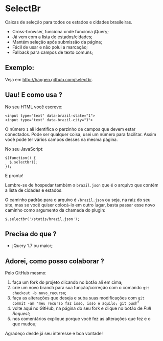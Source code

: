 # SelectBr

Caixas de seleção para todos os estados e cidades brasileiras.

- Cross-browser, funciona onde funciona jQuery;
- Já vem com a lista de estados/cidades;
- Mantém seleção após submissão da página;
- Fácil de usar e não polui a marcação;
- Fallback para campos de texto comuns;

## Exemplo:

Veja em http://haggen.github.com/selectbr.

## Uau! E como usa ?

No seu HTML você escreve:

    <input type="text" data-brazil-state="1">
    <input type="text" data-brazil-city="1">

O número `1` alí identifica o parzinho de campos que devem estar conectados. Pode ser qualquer coisa, usei um número para facilitar. Assim você pode ter vários campos desses na mesma página.

No seu JavaScript:

    $(function() {
      $.selectbr();
    });

E pronto!

Lembre-se de hospedar também o `brazil.json` que é o arquivo que contém a lista de cidades e estados.

O caminho padrão para o arquivo é `/brazil.json` ou seja, na raiz do seu site, mas se você quiser colocá-lo em outro lugar, basta passar esse novo caminho como argumento da chamada do plugin:

    $.selectbr('/statis/brazil.json');

## Precisa do que ?

- jQuery 1.7 ou maior;

## Adorei, como posso colaborar ?

Pelo GitHub mesmo:

1. faça um fork do projeto clicando no botão ali em cima;
2. crie um novo branch para sua função/correção com o comando `git checkout -b novo_recurso`;
3. faça as alterações que deseja e suba suas modificações com `git commit -am "meu recurso faz isso, isso e aquilo; git push`"
4. volte aqui no GitHub, na página do seu fork e clique no botão de *Pull Request*;
5. nos comentários explique porque você fez as alterações que fez e o que mudou;

Agradeço desde já seu interesse e boa vontade!
